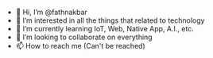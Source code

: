 - 👋 Hi, I’m @fathnakbar
- 👀 I’m interested in all the things that related to technology
- 🌱 I’m currently learning IoT, Web, Native App, A.I., etc.
- 💞️ I’m looking to collaborate on everything
- 📫 How to reach me (Can't be reached)

<!---
fathnakbar/fathnakbar is a ✨ special ✨ repository because its `README.md` (this file) appears on your GitHub profile.
You can click the Preview link to take a look at your changes.
--->
